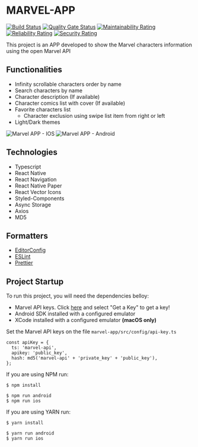 # MARVEL-APP
[![Build Status](https://travis-ci.com/alanlgoncalves/gobarber-web.svg?branch=master)](https://travis-ci.com/alanlgoncalves/gobarber-web)
[![Quality Gate Status](https://sonarcloud.io/api/project_badges/measure?project=alanlgoncalves_marvel-app&metric=alert_status)](https://sonarcloud.io/dashboard?id=alanlgoncalves_marvel-app)
[![Maintainability Rating](https://sonarcloud.io/api/project_badges/measure?project=alanlgoncalves_marvel-app&metric=sqale_rating)](https://sonarcloud.io/dashboard?id=alanlgoncalves_marvel-app)
[![Reliability Rating](https://sonarcloud.io/api/project_badges/measure?project=alanlgoncalves_marvel-app&metric=reliability_rating)](https://sonarcloud.io/dashboard?id=alanlgoncalves_marvel-app)
[![Security Rating](https://sonarcloud.io/api/project_badges/measure?project=alanlgoncalves_marvel-app&metric=security_rating)](https://sonarcloud.io/dashboard?id=alanlgoncalves_marvel-app)

This project is an APP developed to show the Marvel characters information using the open Marvel API

## Functionalities
- Infinity scrollable characters order by name
- Search characters by name
- Character description (If available)
- Character comics list with cover (If available)
- Favorite characters list
    - Character exclusion using swipe list item from right or left
- Light/Dark themes

![Marvel APP - IOS](https://user-images.githubusercontent.com/8467311/84600758-0d2fa900-ae52-11ea-86bd-a305892d812e.gif)
![Marvel APP - Android](https://user-images.githubusercontent.com/8467311/84600745-fb4e0600-ae51-11ea-9ede-6ab86f52c70d.gif)


## Technologies
- Typescript
- React Native
- React Navigation
- React Native Paper
- React Vector Icons
- Styled-Components
- Async Storage
- Axios
- MD5

## Formatters

- [EditorConfig](https://editorconfig.org/)
- [ESLint](https://eslint.org/)
- [Prettier](https://prettier.io/)

## Project Startup

To run this project, you will need the dependencies belloy:

- Marvel API keys. Click [here](https://developer.marvel.com/) and select "Get a Key" to get a key!
- Android SDK installed with a configured emulator
- XCode installed with a configured emulator **(macOS only)**

Set the Marvel API keys on the file `marvel-app/src/config/api-key.ts`

```
const apiKey = {
  ts: 'marvel-api',
  apikey: 'public_key',
  hash: md5('marvel-api' + 'private_key' + 'public_key'),
};
```

If you are using NPM run:

```
$ npm install

$ npm run android
$ npm run ios
```

If you are using YARN run:

```
$ yarn install

$ yarn run android
$ yarn run ios
```


